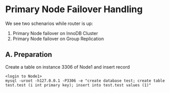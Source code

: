# Primary Node Failover Handling
We see two schenarios while router is up:
1. Primary Node failover on InnoDB Cluster
2. Primary Node failover on Group Replication
## A. Preparation
Create a table on instance 3306 of Node1 and insert record
```
<login to Node1>
mysql -uroot -h127.0.0.1 -P3306 -e "create database test; create table test.test (i int primary key); insert into test.test values (1)" 
```
